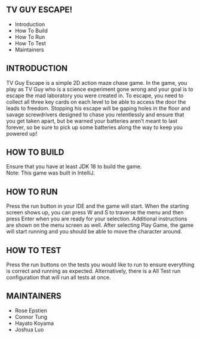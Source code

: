TV GUY ESCAPE!
---------------------

 * Introduction
 * How To Build
 * How To Run
 * How To Test
 * Maintainers


INTRODUCTION
------------

TV Guy Escape is a simple 2D action maze chase game. In the game, you play as TV Guy who is a science experiment gone wrong and your goal is to escape the mad laboratory you were created in. To escape, you need to collect all three key cards on each level to be able to access the door the leads to freedom. Stopping his escape will be gaping holes in the floor and savage screwdrivers designed to chase you relentlessly and ensure that you get taken apart, but be warned your batteries aren’t meant to last forever, so be sure to pick up some batteries along the way to keep you powered up!


HOW TO BUILD
------------

Ensure that you have at least JDK 18 to build the game.<br>
Note: This game was built in IntelliJ.


HOW TO RUN
------------

Press the run button in your IDE and the game will start. When the starting screen shows up, you can press W and S to traverse the menu and then press Enter when you are ready for your selection.
Additional instructions are shown on the menu screen as well. After selecting Play Game, the game will start running and you should be able to move the character around.


HOW TO TEST
-------------

Press the run buttons on the tests you would like to run to ensure everything is correct and running as expected. Alternatively, there is a All Test run configuration that will run all tests at once.


MAINTAINERS
-----------

 * Rose Epstien
 * Connor Tung
 * Hayato Koyama
 * Joshua Luo



